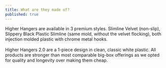 ```yaml
---
title: What are they made of?
published: true
---
```


Higher Hangers are available in 3 premium styles. Slimline Velvet (non-slip), Slippery Black Plastic Slimline (same mold, without the velvet flocking), both injection molded plastic with chrome metal hooks.<br><br>Higher Hangers 2.0 are a 1-piece design in clean, classic white plastic. All products are stronger than most comparable big-box offerings as we opted for quality and longevity over making them cheap.&nbsp;